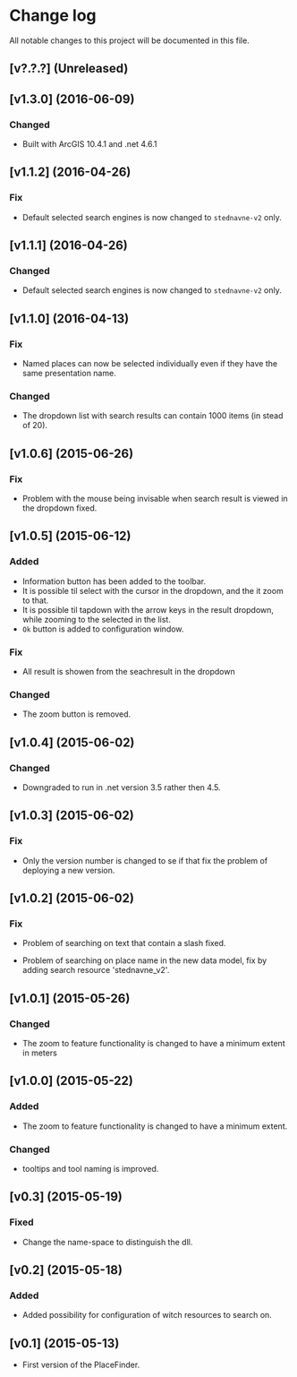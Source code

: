 # Change log
All notable changes to this project will be documented in this file.

## [v?.?.?] (Unreleased)

## [v1.3.0] (2016-06-09)

### Changed 
- Built with ArcGIS 10.4.1 and .net 4.6.1

## [v1.1.2] (2016-04-26)

### Fix
- Default selected search engines is now changed to `stednavne-v2` only.

## [v1.1.1] (2016-04-26)

### Changed
- Default selected search engines is now changed to `stednavne-v2` only.

## [v1.1.0] (2016-04-13)

### Fix
- Named places can now be selected individually even if they have the same presentation name. 

### Changed
- The dropdown list with search results can contain 1000 items (in stead of 20).

## [v1.0.6] (2015-06-26)
### Fix
- Problem with the mouse being invisable when search result is viewed in the dropdown fixed.

## [v1.0.5] (2015-06-12)
### Added
- Information button has been added to the toolbar.
- It is possible til select with the cursor in the dropdown, and the it zoom to that.
- It is possible til tapdown with the arrow keys in the result dropdown, while zooming to the selected in the list.
- `Ok` button is added to configuration window.

### Fix
- All result is showen from the seachresult in the dropdown

### Changed
- The zoom button is removed.

## [v1.0.4] (2015-06-02)
### Changed
- Downgraded to run in .net version 3.5 rather then 4.5.


## [v1.0.3] (2015-06-02)
### Fix
- Only the version number is changed to se if that fix the problem of deploying a new version.

## [v1.0.2] (2015-06-02)
### Fix
- Problem of searching on text that contain a slash fixed.

- Problem of searching on place name in the new data model, fix by adding search resource 'stednavne_v2'.

## [v1.0.1] (2015-05-26)
### Changed
- The zoom to feature functionality is changed to have a minimum extent in meters

## [v1.0.0] (2015-05-22)
### Added
- The zoom to feature functionality is changed to have a minimum extent.

### Changed
- tooltips and tool naming is improved.

## [v0.3] (2015-05-19)

### Fixed
- Change the name-space to distinguish the dll.

## [v0.2] (2015-05-18)

### Added
- Added possibility for configuration of witch resources to search on.

## [v0.1] (2015-05-13)
- First version of the PlaceFinder.